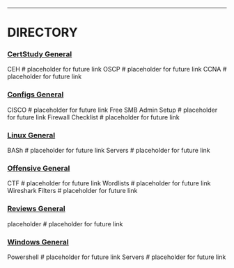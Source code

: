 ***
# DIRECTORY
### [CertStudy General](https://github.com/cpardue/infosec/tree/master/CertStudy)
  CEH  # placeholder for future link
  OSCP  # placeholder for future link
  CCNA  # placeholder for future link
### [Configs General](https://github.com/cpardue/infosec/tree/master/Configs)
  CISCO  # placeholder for future link
  Free SMB Admin Setup  # placeholder for future link
  Firewall Checklist  # placeholder for future link
### [Linux General](https://github.com/cpardue/infosec/tree/master/Linux)
  BASh  # placeholder for future link
  Servers  # placeholder for future link
### [Offensive General](https://github.com/cpardue/infosec/tree/master/Offensive)
  CTF  # placeholder for future link
  Wordlists  # placeholder for future link
  Wireshark Filters  # placeholder for future link
### [Reviews General](https://github.com/cpardue/infosec/tree/master/Reviews)
  placeholder  # placeholder for future link
### [Windows General](https://github.com/cpardue/infosec/tree/master/Windows)
  Powershell  # placeholder for future link
  Servers  # placeholder for future link

